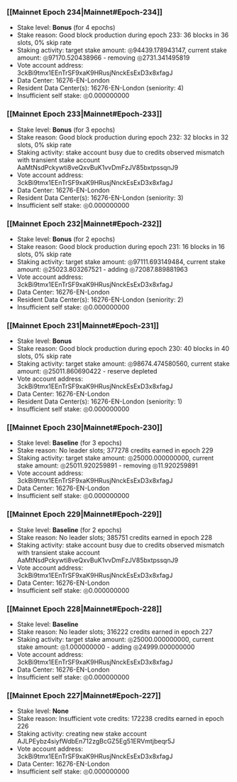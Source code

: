 ### [[Mainnet Epoch 234|Mainnet#Epoch-234]]
* Stake level: **Bonus** (for 4 epochs)
* Stake reason: Good block production during epoch 233: 36 blocks in 36 slots, 0% skip rate
* Staking activity: target stake amount: ◎94439.178943147, current stake amount: ◎97170.520438966 - removing ◎2731.341495819
* Vote account address: 3ckBi9tmx1EEnTrSF9xaK9HRusjNnckEsExD3x8xfagJ
* Data Center: 16276-EN-London
* Resident Data Center(s): 16276-EN-London (seniority: 4)
* Insufficient self stake: ◎0.000000000
### [[Mainnet Epoch 233|Mainnet#Epoch-233]]
* Stake level: **Bonus** (for 3 epochs)
* Stake reason: Good block production during epoch 232: 32 blocks in 32 slots, 0% skip rate
* Staking activity: stake account busy due to credits observed mismatch with transient stake account AaMtNsdPckywti8veQxvBuK1vvDmFzJV85bxtpssqnJ9
* Vote account address: 3ckBi9tmx1EEnTrSF9xaK9HRusjNnckEsExD3x8xfagJ
* Data Center: 16276-EN-London
* Resident Data Center(s): 16276-EN-London (seniority: 3)
* Insufficient self stake: ◎0.000000000
### [[Mainnet Epoch 232|Mainnet#Epoch-232]]
* Stake level: **Bonus** (for 2 epochs)
* Stake reason: Good block production during epoch 231: 16 blocks in 16 slots, 0% skip rate
* Staking activity: target stake amount: ◎97111.693149484, current stake amount: ◎25023.803267521 - adding ◎72087.889881963
* Vote account address: 3ckBi9tmx1EEnTrSF9xaK9HRusjNnckEsExD3x8xfagJ
* Data Center: 16276-EN-London
* Resident Data Center(s): 16276-EN-London (seniority: 2)
* Insufficient self stake: ◎0.000000000
### [[Mainnet Epoch 231|Mainnet#Epoch-231]]
* Stake level: **Bonus**
* Stake reason: Good block production during epoch 230: 40 blocks in 40 slots, 0% skip rate
* Staking activity: target stake amount: ◎98674.474580560, current stake amount: ◎25011.860690422 - reserve depleted
* Vote account address: 3ckBi9tmx1EEnTrSF9xaK9HRusjNnckEsExD3x8xfagJ
* Data Center: 16276-EN-London
* Resident Data Center(s): 16276-EN-London (seniority: 1)
* Insufficient self stake: ◎0.000000000
### [[Mainnet Epoch 230|Mainnet#Epoch-230]]
* Stake level: **Baseline** (for 3 epochs)
* Stake reason: No leader slots; 377278 credits earned in epoch 229
* Staking activity: target stake amount: ◎25000.000000000, current stake amount: ◎25011.920259891 - removing ◎11.920259891
* Vote account address: 3ckBi9tmx1EEnTrSF9xaK9HRusjNnckEsExD3x8xfagJ
* Data Center: 16276-EN-London
* Insufficient self stake: ◎0.000000000
### [[Mainnet Epoch 229|Mainnet#Epoch-229]]
* Stake level: **Baseline** (for 2 epochs)
* Stake reason: No leader slots; 385751 credits earned in epoch 228
* Staking activity: stake account busy due to credits observed mismatch with transient stake account AaMtNsdPckywti8veQxvBuK1vvDmFzJV85bxtpssqnJ9
* Vote account address: 3ckBi9tmx1EEnTrSF9xaK9HRusjNnckEsExD3x8xfagJ
* Data Center: 16276-EN-London
* Insufficient self stake: ◎0.000000000
### [[Mainnet Epoch 228|Mainnet#Epoch-228]]
* Stake level: **Baseline**
* Stake reason: No leader slots; 316222 credits earned in epoch 227
* Staking activity: target stake amount: ◎25000.000000000, current stake amount: ◎1.000000000 - adding ◎24999.000000000
* Vote account address: 3ckBi9tmx1EEnTrSF9xaK9HRusjNnckEsExD3x8xfagJ
* Data Center: 16276-EN-London
* Insufficient self stake: ◎0.000000000
### [[Mainnet Epoch 227|Mainnet#Epoch-227]]
* Stake level: **None**
* Stake reason: Insufficient vote credits: 172238 credits earned in epoch 226
* Staking activity: creating new stake account AJLPEybz4siyfWdbEn712zgBcGZ5Eg51ERVmtjbeqr5J
* Vote account address: 3ckBi9tmx1EEnTrSF9xaK9HRusjNnckEsExD3x8xfagJ
* Data Center: 16276-EN-London
* Insufficient self stake: ◎0.000000000